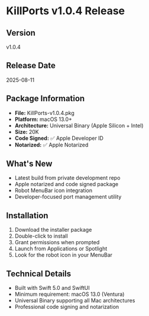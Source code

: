 # KillPorts v1.0.4 Release

## Version
v1.0.4

## Release Date  
2025-08-11

## Package Information
- **File:** KillPorts-v1.0.4.pkg
- **Platform:** macOS 13.0+
- **Architecture:** Universal Binary (Apple Silicon + Intel)
- **Size:** 20K
- **Code Signed:** ✅ Apple Developer ID
- **Notarized:** ✅ Apple Notarized

## What's New
- Latest build from private development repo
- Apple notarized and code signed package
- Robot MenuBar icon integration
- Developer-focused port management utility

## Installation
1. Download the installer package
2. Double-click to install
3. Grant permissions when prompted
4. Launch from Applications or Spotlight
5. Look for the robot icon in your MenuBar

## Technical Details
- Built with Swift 5.0 and SwiftUI
- Minimum requirement: macOS 13.0 (Ventura)
- Universal Binary supporting all Mac architectures
- Professional code signing and notarization
